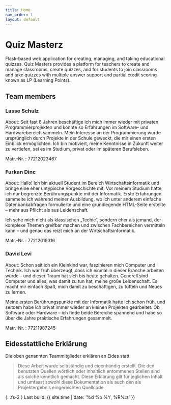 ```yaml
---
title: Home
nav_order: 1
layout: default
---
```

# Quiz Masterz

Flask-based web application for creating, managing, and taking educational quizzes. Quiz Masters provides a platform for teachers to create and manage classrooms, create quizzes, and for students to join classrooms and take quizzes with multiple answer support and partial credit scoring known as LP (Learning Points).

## Team members

### Lasse Schulz

About:
Seit fast 8 Jahren beschäftige ich mich immer wieder mit privaten Programmierprojekten und konnte so Erfahrungen im Software- und Hardwarebereich sammeln. Mein Interesse an der Programmierung wurde ursprünglich durch Projekte in der Schule geweckt, die mir einen ersten Einblick ermöglichten. Ich bin motiviert, meine Kenntnisse in Zukunft weiter zu vertiefen, sei es im Studium, privat oder im späteren Berufsleben.

Matr.-Nr.
: 77212023467

### Furkan Dinc

About:
Hallo! Ich bin aktuell Student im Bereich Wirtschaftsinformatik und bringe eine eher untypische Vorgeschichte mit: Vor meinem Studium hatte ich nur begrenzte Berührungspunkte mit der Informatik. Erste Erfahrungen sammelte ich während meiner Ausbildung, wo ich unter anderem einfache Datenbankabfragen formulierte und eine grundlegende HTML-Seite erstellte – mehr aus Pflicht als aus Leidenschaft.

Ich sehe mich nicht als klassischen „Techie“, sondern eher als jemand, der komplexe Themen greifbar machen und zwischen Fachbereichen vermitteln kann – und genau das reizt mich an der Wirtschaftsinformatik. 

Matr.-Nr.
: 77212019316

### David Levi

About:
Schon seit ich ein Kleinkind war, faszinieren mich Computer und Technik. Ich war früh überzeugt, dass ich einmal in dieser Branche arbeiten würde – und dieser Traum hat sich bis heute gehalten. Generell sind Computer und alles, was damit zu tun hat, meine große Leidenschaft. Es macht mir einfach Spaß, mich damit zu beschäftigen, zu tüfteln und Neues zu lernen.

Meine ersten Berührungspunkte mit der Informatik hatte ich schon früh, und seitdem habe ich privat immer wieder an kleinen Projekten gearbeitet. Ob Software oder Hardware – ich finde beide Bereiche spannend und habe so über die Jahre praktische Erfahrungen gesammelt. 

Matr.-Nr.
: 77211987245

## Eidesstattliche Erklärung

Die oben genannten Teammitglieder erklären an Eides statt:

> Diese Arbeit wurde selbständig und eigenhändig erstellt. Die den benutzten Quellen wörtlich oder inhaltlich entommenen Stellen sind als solche kenntlich gemacht. Diese Erklärung gilt für jeglichen Inhalt und umfasst sowohl diese Dokumentation als auch den als Projektergebnis eingereichten Quellcode.

{: .fs-2 }
Last build: {{ site.time | date: '%d %b %Y, %R%:z' }}
